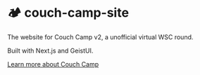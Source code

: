 # 🏕 couch-camp-site

The website for Couch Camp v2, a unofficial virtual WSC round.

Built with Next.js and GeistUI.

[Learn more about Couch Camp](https://couch.camp)

